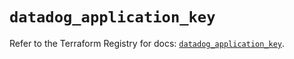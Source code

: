 # `datadog_application_key`

Refer to the Terraform Registry for docs: [`datadog_application_key`](https://registry.terraform.io/providers/datadog/datadog/3.65.0/docs/resources/application_key).
